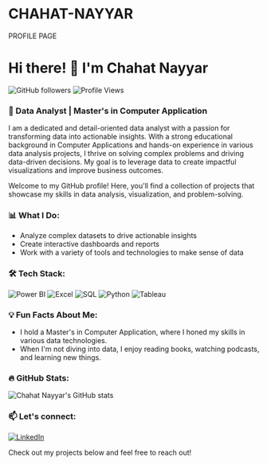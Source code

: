 # CHAHAT-NAYYAR
PROFILE PAGE
# Hi there! 👋 I'm Chahat Nayyar

![GitHub followers](https://img.shields.io/github/followers/your-username?style=social) ![Profile Views](https://komarev.com/ghpvc/?username=your-username)

### 🚀 Data Analyst | Master's in Computer Application

I am a dedicated and detail-oriented data analyst with a passion for transforming data into actionable insights. With a strong educational background in Computer Applications and hands-on experience in various data analysis projects, I thrive on solving complex problems and driving data-driven decisions. My goal is to leverage data to create impactful visualizations and improve business outcomes.

Welcome to my GitHub profile! Here, you'll find a collection of projects that showcase my skills in data analysis, visualization, and problem-solving.

### 📊 What I Do:
- Analyze complex datasets to drive actionable insights
- Create interactive dashboards and reports
- Work with a variety of tools and technologies to make sense of data

### 🛠️ Tech Stack:

![Power BI](https://img.shields.io/badge/Power%20BI-%23323330.svg?style=for-the-badge&logo=power-bi&logoColor=%23F7DF1E)
![Excel](https://img.shields.io/badge/Excel-%23121011.svg?style=for-the-badge&logo=Microsoft-excel&logoColor=%23F7DF1E)
![SQL](https://img.shields.io/badge/SQL-%23ffffff.svg?style=for-the-badge&logo=MySQL&logoColor=orange)
![Python](https://img.shields.io/badge/Python-%233776AB.svg?style=for-the-badge&logo=python&logoColor=%23F7DF1E)
![Tableau](https://img.shields.io/badge/Tableau-%23ff9933.svg?style=for-the-badge&logo=tableau&logoColor=white)

### 💡 Fun Facts About Me:
- I hold a Master's in Computer Application, where I honed my skills in various data technologies.
- When I'm not diving into data, I enjoy reading books, watching podcasts, and learning new things.

### 🔥 GitHub Stats:
![Chahat Nayyar's GitHub stats](https://github-readme-stats.vercel.app/api?username=your-username&show_icons=true&theme=radical)

### 📫 Let's connect:
[![LinkedIn](https://img.shields.io/badge/LinkedIn-%230077B5.svg?style=for-the-badge&logo=linkedin&logoColor=white)](https://www.linkedin.com/feed/)

Check out my projects below and feel free to reach out!
